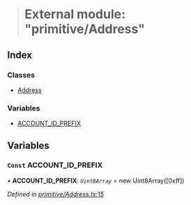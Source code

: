 > # External module: "primitive/Address"

## Index

### Classes

* [Address](../classes/_primitive_address_.address.md)

### Variables

* [ACCOUNT_ID_PREFIX](_primitive_address_.md#const-account_id_prefix)

## Variables

### `Const` ACCOUNT_ID_PREFIX

• **ACCOUNT_ID_PREFIX**: *`Uint8Array`* =  new Uint8Array([0xff])

*Defined in [primitive/Address.ts:15](https://github.com/polkadot-js/api/blob/37022d2/packages/types/src/primitive/Address.ts#L15)*